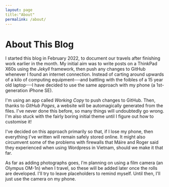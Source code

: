 ```yaml
---
layout: page
title:"About"
permalink: /about/
---
```


# About This Blog

I started this blog in February 2022, to document our travels after finishing work earlier in the month. My initial aim was to write posts on a ThinkPad X60s using the *Jekyll* framework, then push any changes to GitHub whenever I found an internet connection. Instead of carting around upwards of a kilo of computing equipment---and battling with the foibles of a 15 year old laptop---I have decided to use the same approach with my phone (a 1st-generation iPhone SE).

I'm using an app called *Working Copy* to push changes to GitHub. Then, thanks to *GitHub Pages*, a website will be automagically generated from the files. I've never done this before, so many things will undoubtedly go wrong. I'm also stuck with the fairly boring initial theme until I figure out how to customise it!

I've decided on this approach primarily so that, if I lose my phone, then everything I've written will remain safely stored online. It might also circumvent some of the problems with firewalls that Máire and Roger said they experienced when using Wordpress in Vietnam, should we make it that far.

As far as adding photographs goes, I'm planning on using a film camera (an Olympus OM-1n) when I travel, so these will be added later once the rolls are developed. I'll try to leave placeholders to remind myself. Until then, I'll just use the camera on my phone.
